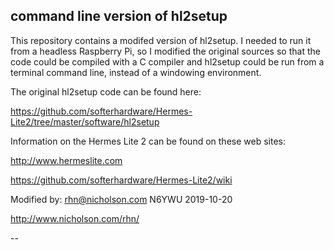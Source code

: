## command line version of hl2setup

This repository contains a modifed version of hl2setup.
I needed to run it from a headless Raspberry Pi, so I modified 
the original sources so that the code could be compiled with a C compiler
and hl2setup could be run from a terminal command line, 
instead of a windowing environment.

The original hl2setup code can be found here:

  https://github.com/softerhardware/Hermes-Lite2/tree/master/software/hl2setup

Information on the Hermes Lite 2 can be found on these web sites:

  http://www.hermeslite.com

  https://github.com/softerhardware/Hermes-Lite2/wiki


Modified by:  rhn@nicholson.com  N6YWU  2019-10-20

http://www.nicholson.com/rhn/

--
